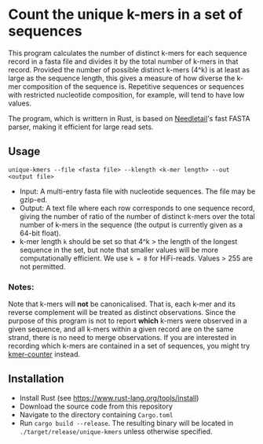 # Count the unique k-mers in a set of sequences

This program calculates the number of distinct k-mers for each sequence record in a fasta file and divides it by the total number of k-mers in that record. Provided the number of possible distinct k-mers (4^k) is at least as large as the sequence length, this gives a measure of how diverse the k-mer composition of the sequence is. Repetitive sequences or sequences with restricted nucleotide composition, for example, will tend to have low values.

The program, which is writtern in Rust, is based on [Needletail](https://github.com/onecodex/needletail)'s fast FASTA parser, making it efficient for large read sets.

## Usage

`unique-kmers --file <fasta file> --klength <k-mer length> --out <output file>`

- Input: A multi-entry fasta file with nucleotide sequences. The file may be gzip-ed.
- Output: A text file where each row corresponds to one sequence record, giving the number of ratio of the number of distinct k-mers over the total number of k-mers in the sequence (the output is currently given as a 64-bit float).
- k-mer length `k` should be set so that 4^k > the length of the longest sequence in the set, but note that smaller values will be more computationally efficient. We use `k = 8` for HiFi-reads. Values > 255 are not permitted.

### Notes:

Note that k-mers will **not** be canonicalised. That is, each k-mer and its reverse complement will be treated as distinct observations. Since the purpose of this program is not to report **which** k-mers were observed in a given sequence, and all k-mers within a given record are on the same strand, there is no need to merge observations. If you are interested in recording which k-mers are contained in a set of sequences, you might try [kmer-counter](https://github.com/CobiontID/kmer-counter) instead.
  
## Installation
- Install Rust (see https://www.rust-lang.org/tools/install)
- Download the source code from this repository
- Navigate to the directory containing `Cargo.toml`
- Run `cargo build --release`. The resulting binary will be located in `./target/release/unique-kmers` unless otherwise specified.
